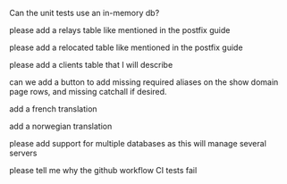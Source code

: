 Can the unit tests use an in-memory db?

please add a relays table like mentioned in the postfix guide

please add a relocated table like mentioned in the postfix guide

please add a clients table that I will describe

can we add a button to add missing required aliases on the show domain page rows, and missing catchall if desired.

add a french translation

add a norwegian translation

please add support for multiple databases as this will manage several servers

please tell me why the github workflow CI tests fail
